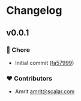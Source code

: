 # Changelog


## v0.0.1


### 🏡 Chore

- Initial commit ([fa57999](https://github.com/your-org/my-module/commit/fa57999))

### ❤️ Contributors

- Amrit <amrit@scalar.com>

